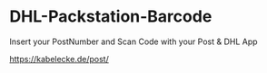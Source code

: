 # DHL-Packstation-Barcode

Insert your PostNumber and Scan Code with your Post & DHL App

https://kabelecke.de/post/
